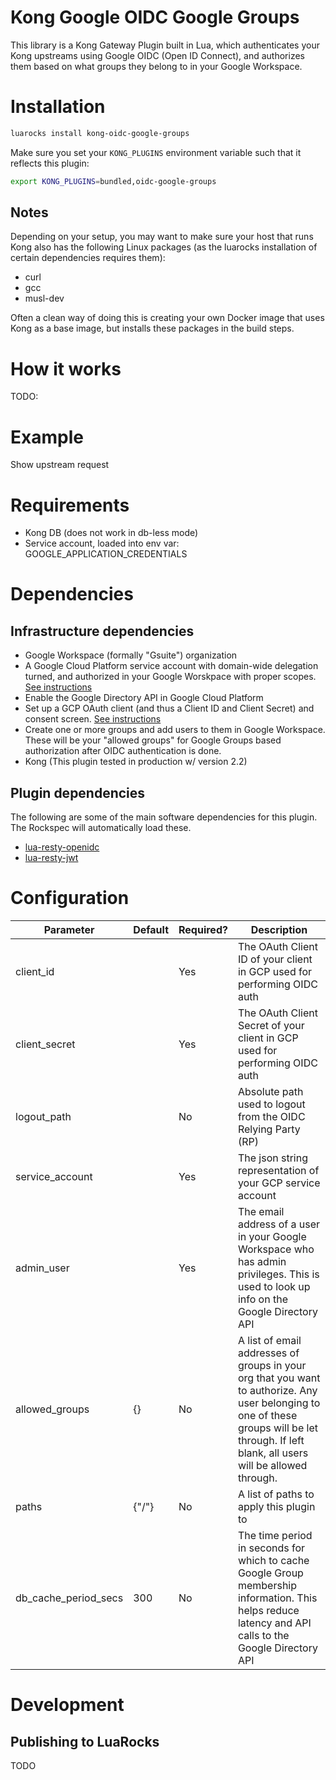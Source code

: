 # Kong Google OIDC Google Groups
This library is a Kong Gateway Plugin built in Lua, which authenticates your Kong upstreams using Google OIDC (Open ID Connect),
and authorizes them based on what groups they belong to in your Google Workspace.

# Installation

```bash
luarocks install kong-oidc-google-groups
```

Make sure you set your `KONG_PLUGINS` environment variable such that it reflects this plugin:

```bash
export KONG_PLUGINS=bundled,oidc-google-groups
```

## Notes
Depending on your setup, you may want to make sure your host that runs Kong also has the following 
Linux packages (as the luarocks installation of certain dependencies requires them):

- curl 
- gcc 
- musl-dev

Often a clean way of doing this is creating your own Docker image that uses Kong as a base image, but installs these 
packages in the build steps. 

# How it works
TODO: <Lucid Chart Diagram Overview>

# Example
Show upstream request

# Requirements
* Kong DB (does not work in db-less mode)
* Service account, loaded into env var: GOOGLE_APPLICATION_CREDENTIALS

# Dependencies

## Infrastructure dependencies
- Google Workspace (formally "Gsuite") organization
- A Google Cloud Platform service account with domain-wide delegation turned, and authorized in your Google 
  Worskpace with proper scopes. [See instructions]()
- Enable the Google Directory API in Google Cloud Platform
- Set up a GCP OAuth client (and thus a Client ID and Client Secret) and consent screen. [See instructions]()
- Create one or more groups and add users to them in Google Workspace. These will be your "allowed groups" for Google 
  Groups based authorization after OIDC authentication is done.
- Kong (This plugin tested in production w/ version 2.2)
  
## Plugin dependencies
The following are some of the main software dependencies for this plugin. The Rockspec will automatically load these.
- [lua-resty-openidc](https://github.com/zmartzone/lua-resty-openidc) 
- [lua-resty-jwt](https://github.com/SkyLothar/lua-resty-jwt)


# Configuration

| Parameter            | Default | Required? | Description                                                                                                                                                                                  |
|----------------------|---------|-----------|----------------------------------------------------------------------------------------------------------------------------------------------------------------------------------------------|
| client_id            |         | Yes       | The OAuth Client ID of your client in GCP used for performing OIDC auth                                                                                                                      |
| client_secret        |         | Yes       | The OAuth Client Secret of your client in GCP used for performing OIDC auth                                                                                                                  |
| logout_path          |         | No        | Absolute path used to logout from the OIDC Relying Party (RP)                                                                                                                 |
| service_account      |         | Yes       | The json string representation of your GCP service account                                                                                                                                   |
| admin_user           |         | Yes       | The email address of a user in your Google Workspace who has admin privileges. This is used to look up info on the Google Directory API                                                      |
| allowed_groups       | {}      | No        | A list of email addresses of groups in your org that you want to authorize. Any user belonging to one of these groups will be let through. If left blank, all users will be allowed through. |
| paths                | {"/"}   | No        | A list of paths to apply this plugin to                                                                                                                                                      |
| db_cache_period_secs | 300     | No        | The time period in seconds for which to cache Google Group membership information. This helps reduce latency and API calls to the Google Directory API                                       |

# Development
## Publishing to LuaRocks
TODO



